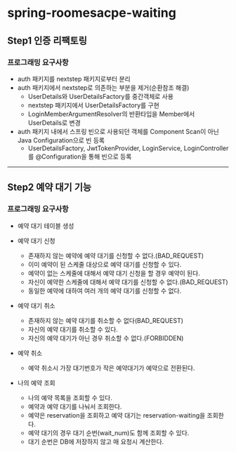 # spring-roomesacpe-waiting

## Step1 인증 리팩토링

### 프로그래밍 요구사항

- auth 패키지를 nextstep 패키지로부터 분리
- auth 패키지에서 nextstep로 의존하는 부분을 제거(순환참조 해결)
    - UserDetails와 UserDetailsFactory를 중간객체로 사용
    - nextstep 패키지에서 UserDetailsFactory를 구현
    - LoginMemberArgumentResolver의 반환타입을 Member에서 UserDetails로 변경
- auth 패키지 내에서 스프링 빈으로 사용되던 객체를 Component Scan이 아닌 Java Configuration으로 빈 등록
    - UserDetailsFactory, JwtTokenProvider, LoginService, LoginController를 @Configuration을 통해 빈으로 등록

---
## Step2 예약 대기 기능
### 프로그래밍 요구사항
- 예약 대기 테이블 생성

- 예약 대기 신청
  - 존재하지 않는 예약에 예약 대기를 신청할 수 없다.(BAD_REQUEST)
  - 이미 예약이 된 스케줄 대상으로 예약 대기를 신청할 수 있다. 
  - 예약이 없는 스케줄에 대해서 예약 대기 신청을 할 경우 예약이 된다.
  - 자신이 예약한 스케줄에 대해서 예약 대기를 신청할 수 없다.(BAD_REQUEST)
  - 동일한 예약에 대하여 여러 개의 예약 대기를 신청할 수 없다.

- 예약 대기 취소 
  - 존재하지 않는 예약 대기를 취소할 수 없다(BAD_REQUEST) 
  - 자신의 예약 대기를 취소할 수 있다. 
  - 자신의 예약 대기가 아닌 경우 취소할 수 없다.(FORBIDDEN)

- 예약 취소
  - 예약 취소시 가장 대기번호가 작은 예약대기가 예약으로 전환된다.
  
- 나의 예약 조회 
  - 나의 예약 목록을 조회할 수 있다. 
  - 예약과 예약 대기를 나눠서 조회한다. 
  - 예약은 reservation을 조회하고 예약 대기는 reservation-waiting을 조회한다. 
  - 예약 대기의 경우 대기 순번(wait_num)도 함께 조회할 수 있다.
  - 대기 순번은 DB에 저장하지 않고 매 요청시 계산한다.
